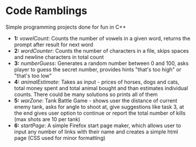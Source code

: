 # Code Ramblings
<p> Simple programming projects done for fun in C++ </p>
<ul>
	<li> <b>1:</b> <i>vowelCount</i>: Counts the number of vowels in a given word, returns the prompt after result for next word</li>
	<li> <b>2:</b> <i>wordCounter</i>: Counts the number of characters in a file, skips spaces and newline characters in total count</li>
	<li> <b>3:</b> <i>numberGuess</i>: Generates a random number between 0 and 100, asks player to guess the secret number, provides hints "that's too high" or "that's too low"</li>
	<li> <b>4:</b> <i>animalEstimate</i>: Takes as input - prices of horses, dogs and cats, total money spent and total animal bought and than estimates individual counts. There could be many solutions so prints all of them</li>
	<li> <b>5:</b> <i>warZone</i>: Tank Battle Game - shows user the distance of current enemy tank, asks for angle to shoot at, give suggestions like task 3, at the end gives user option to continue or report the total number of kills (max shots are 10 per tank) </li>
	<li> <b>6:</b> <i>startPage</i>: A simple Firefox start page maker, which allows user to input any number of links with their name and creates a simple html page (CSS used for minor formatting)</li>
</ul>
